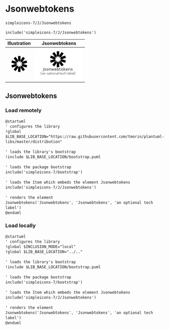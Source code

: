 # Jsonwebtokens


```text
simpleicons-7/J/Jsonwebtokens
```

```text
include('simpleicons-7/J/Jsonwebtokens')
```



| Illustration | Jsonwebtokens |
| :---: | :---: |
| ![illustration for Illustration](../../simpleicons-7/J/Jsonwebtokens.png) | ![illustration for Jsonwebtokens](../../simpleicons-7/J/Jsonwebtokens.Local.png) |




## Jsonwebtokens

### Load remotely
```plantuml
@startuml
' configures the library
!global $LIB_BASE_LOCATION="https://raw.githubusercontent.com/tmorin/plantuml-libs/master/distribution"

' loads the library's bootstrap
!include $LIB_BASE_LOCATION/bootstrap.puml

' loads the package bootstrap
include('simpleicons-7/bootstrap')

' loads the Item which embeds the element Jsonwebtokens
include('simpleicons-7/J/Jsonwebtokens')

' renders the element
Jsonwebtokens('Jsonwebtokens', 'Jsonwebtokens', 'an optional tech label')
@enduml
```

### Load locally
```plantuml
@startuml
' configures the library
!global $INCLUSION_MODE="local"
!global $LIB_BASE_LOCATION="../.."

' loads the library's bootstrap
!include $LIB_BASE_LOCATION/bootstrap.puml

' loads the package bootstrap
include('simpleicons-7/bootstrap')

' loads the Item which embeds the element Jsonwebtokens
include('simpleicons-7/J/Jsonwebtokens')

' renders the element
Jsonwebtokens('Jsonwebtokens', 'Jsonwebtokens', 'an optional tech label')
@enduml
```

